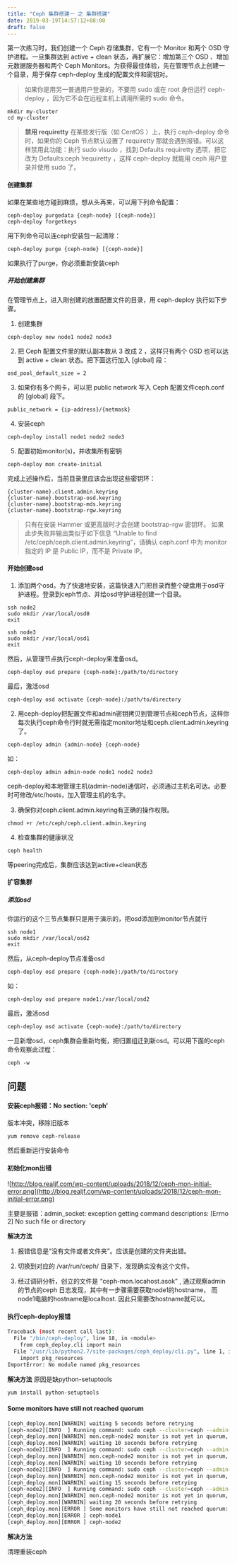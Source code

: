 ```yaml
---
title: "Ceph 集群搭建一 之 集群搭建"
date: 2019-03-19T14:57:12+08:00
draft: false
---
```



第一次练习时，我们创建一个 Ceph 存储集群，它有一个 Monitor 和两个 OSD 守护进程。一旦集群达到 active + clean 状态，再扩展它：增加第三个 OSD 、增加元数据服务器和两个 Ceph Monitors。为获得最佳体验，先在管理节点上创建一个目录，用于保存 ceph-deploy 生成的配置文件和密钥对。

> 如果你是用另一普通用户登录的，不要用 sudo 或在 root 身份运行 ceph-deploy ，因为它不会在远程主机上调用所需的 sudo 命令。

```
mkdir my-cluster
cd my-cluster
```

> **禁用 requiretty** 
 在某些发行版（如 CentOS ）上，执行 ceph-deploy 命令时，如果你的 Ceph 节点默认设置了 requiretty 那就会遇到报错。可以这样禁用此功能：执行 sudo visudo ，找到 Defaults requiretty 选项，把它改为 Defaults:ceph !requiretty ，这样 ceph-deploy 就能用 ceph 用户登录并使用 sudo 了。

#### 创建集群
如果在某些地方碰到麻烦，想从头再来，可以用下列命令配置：
```
ceph-deploy purgedata {ceph-node} [{ceph-node}]
ceph-deploy forgetkeys
```

用下列命令可以连ceph安装包一起清除：
```
ceph-deploy purge {ceph-node} [{ceph-node}]
```
如果执行了purge，你必须重新安装ceph

##### 开始创建集群
在管理节点上，进入刚创建的放置配置文件的目录，用 ceph-deploy 执行如下步骤。
1. 创建集群
```
ceph-deploy new node1 node2 node3
```

2. 把 Ceph 配置文件里的默认副本数从 3 改成 2 ，这样只有两个 OSD 也可以达到 active + clean 状态。把下面这行加入 [global] 段：
```
osd_pool_default_size = 2
```

3. 如果你有多个网卡，可以把 public network 写入 Ceph 配置文件ceph.conf的 [global] 段下。
```
public_network = {ip-address}/{netmask}
```

4. 安装ceph

```
ceph-deploy install node1 node2 node3
```
5. 配置初始monitor(s)，并收集所有密钥
```
ceph-deploy mon create-initial
```

完成上述操作后，当前目录里应该会出现这些密钥环：
```
{cluster-name}.client.admin.keyring
{cluster-name}.bootstrap-osd.keyring
{cluster-name}.bootstrap-mds.keyring
{cluster-name}.bootstrap-rgw.keyring
```

> 只有在安装 Hammer 或更高版时才会创建 bootstrap-rgw 密钥环。
>  如果此步失败并输出类似于如下信息 “Unable to find /etc/ceph/ceph.client.admin.keyring”，请确认 ceph.conf 中为 monitor 指定的 IP 是 Public IP，而不是 Private IP。


#### 开始创建osd
1. 添加两个osd。为了快速地安装，这篇快速入门把目录而整个硬盘用于osd守护进程。登录到ceph节点、并给osd守护进程创建一个目录。
```
ssh node2
sudo mkdir /var/local/osd0
exit

ssh node3
sudo mkdir /var/local/osd1
exit
```

然后，从管理节点执行ceph-deploy来准备osd。

```
ceph-deploy osd prepare {ceph-node}:/path/to/directory
```

最后，激活osd
```
ceph-deploy osd activate {ceph-node}:/path/to/directory
```

2. 用ceph-deploy把配置文件和admin密钥拷贝到管理节点和ceph节点，这样你每次执行ceph命令行时就无需指定monitor地址和ceph.client.admin.keyring了。
```
ceph-deploy admin {admin-node} {ceph-node}
```
如：
```
ceph-deploy admin admin-node node1 node2 node3
```

ceph-deploy和本地管理主机(admin-node)通信时，必须通过主机名可达。必要时可修改/etc/hosts，加入管理主机的名字。

3. 确保你对ceph.client.admin.keyring有正确的操作权限。
```
chmod +r /etc/ceph/ceph.client.admin.keyring
```

4. 检查集群的健康状况
```
ceph health
```

等peering完成后，集群应该达到active+clean状态


#### 扩容集群
##### 添加osd
你运行的这个三节点集群只是用于演示的，把osd添加到monitor节点就行
```
ssh node1
sudo mkdir /var/local/osd2
exit
```
然后，从ceph-deploy节点准备osd
```
ceph-deploy osd prepare {ceph-node}:/path/to/directory
```
如：
```
ceph-deploy osd prepare node1:/var/local/osd2
```

最后，激活osd
```
ceph-deploy osd activate {ceph-node}:/path/to/directory
```


一旦新增osd，ceph集群会重新均衡，把归置组迁到新osd。可以用下面的ceph命令观察此过程：
```
ceph -w
```





## 问题
#### 安装ceph报错：No section: 'ceph'
版本冲突，移除旧版本
```
yum remove ceph-release
```
然后重新运行安装命令

#### 初始化mon出错
![http://blog.realjf.com/wp-content/uploads/2018/12/ceph-mon-initial-error.png](http://blog.realjf.com/wp-content/uploads/2018/12/ceph-mon-initial-error.png)

主要是报错：admin_socket: exception getting command descriptions: [Errno 2] No such file or directory

**解决方法**

1. 报错信息是“没有文件或者文件夹”。应该是创建的文件夹出错。

2. 切换到对应的 /var/run/ceph/ 目录下，发现确实没有这个文件。

3. 经过调研分析，创立的文件是 “ceph-mon.locahost.asok” , 通过观察admin的节点的ceph 日志发现，其中有一步骤需要获取node1的hostname， 而node1电脑的hostname是localhost. 因此只需要改hostname就可以。

#### 执行ceph-deploy报错
```sh
Traceback (most recent call last):
  File "/bin/ceph-deploy", line 18, in <module>
    from ceph_deploy.cli import main
  File "/usr/lib/python2.7/site-packages/ceph_deploy/cli.py", line 1, in <module>
    import pkg_resources
ImportError: No module named pkg_resources
```
**解决方法**
原因是缺python-setuptools
```sh
yum install python-setuptools
```

#### Some monitors have still not reached quorum
```sh
[ceph_deploy.mon][WARNIN] waiting 5 seconds before retrying
[ceph-node2][INFO  ] Running command: sudo ceph --cluster=ceph --admin-daemon /var/run/ceph/ceph-mon.ceph-node2.asok mon_status
[ceph_deploy.mon][WARNIN] mon.ceph-node2 monitor is not yet in quorum, tries left: 4
[ceph_deploy.mon][WARNIN] waiting 10 seconds before retrying
[ceph-node2][INFO  ] Running command: sudo ceph --cluster=ceph --admin-daemon /var/run/ceph/ceph-mon.ceph-node2.asok mon_status
[ceph_deploy.mon][WARNIN] mon.ceph-node2 monitor is not yet in quorum, tries left: 3
[ceph_deploy.mon][WARNIN] waiting 10 seconds before retrying
[ceph-node2][INFO  ] Running command: sudo ceph --cluster=ceph --admin-daemon /var/run/ceph/ceph-mon.ceph-node2.asok mon_status
[ceph_deploy.mon][WARNIN] mon.ceph-node2 monitor is not yet in quorum, tries left: 2
[ceph_deploy.mon][WARNIN] waiting 15 seconds before retrying
[ceph-node2][INFO  ] Running command: sudo ceph --cluster=ceph --admin-daemon /var/run/ceph/ceph-mon.ceph-node2.asok mon_status
[ceph_deploy.mon][WARNIN] mon.ceph-node2 monitor is not yet in quorum, tries left: 1
[ceph_deploy.mon][WARNIN] waiting 20 seconds before retrying
[ceph_deploy.mon][ERROR ] Some monitors have still not reached quorum:
[ceph_deploy.mon][ERROR ] ceph-node1
[ceph_deploy.mon][ERROR ] ceph-node2
```
**解决方法**

清理重装ceph


